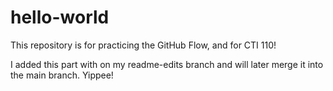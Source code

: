 # hello-world
This repository is for practicing the GitHub Flow, and for CTI 110!

I added this part with on my readme-edits branch and will later merge it into the main branch. Yippee!
